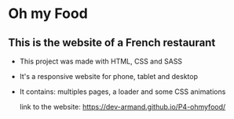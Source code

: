# Oh my Food
## This is the website of a French restaurant

- This project was made with HTML, CSS and SASS
- It's a responsive website for phone, tablet and desktop
- It contains: multiples pages, a loader and some CSS animations

  link to the website: https://dev-armand.github.io/P4-ohmyfood/
